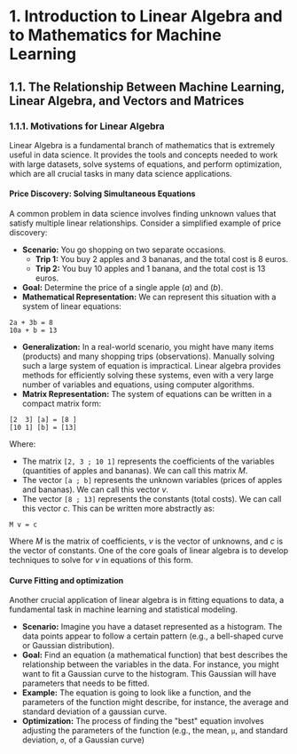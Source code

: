 # 1. Introduction to Linear Algebra and to Mathematics for Machine Learning

## 1.1. The Relationship Between Machine Learning, Linear Algebra, and Vectors and Matrices

### 1.1.1. Motivations for Linear Algebra

Linear Algebra is a fundamental branch of mathematics that is extremely useful in data science. It provides the tools and concepts needed to work with large datasets, solve systems of equations, and perform optimization, which are all crucial tasks in many data science applications.

#### Price Discovery: Solving Simultaneous Equations
A common problem in data science involves finding unknown values that satisfy multiple linear relationships. Consider a simplified example of price discovery:
* **Scenario:** You go shopping on two separate occasions.
    * **Trip 1:** You buy 2 apples and 3 bananas, and the total cost is 8 euros.
    * **Trip 2:** You buy 10 apples and 1 banana, and the total cost is 13 euros.
* **Goal:** Determine the price of a single apple (_a_) and (_b_).
* **Mathematical Representation:** We can represent this situation with a system of linear equations:
```
2a + 3b = 8
10a + b = 13
```
* **Generalization:** In a real-world scenario, you might have many items (products) and many shopping trips (observations). Manually solving such a large system of equation is impractical. Linear algebra provides methods for efficiently solving these systems, even with a very large number of variables and equations, using computer algorithms.
* **Matrix Representation:** The system of equations can be written in a compact matrix form:
```
[2  3] [a] = [8 ]
[10 1] [b] = [13]
```
Where:
* The matrix `[2, 3 ; 10 1]` represents the coefficients of the variables (quantities of apples and bananas). We can call this matrix _M_.
* The vector `[a ; b]` represents the unknown variables (prices of apples and bananas). We can call this vector _v_.
* The vector `[8 ; 13]` represents the constants (total costs). We can call this vector _c_.
This can be written more abstractly as:
```
M v = c
```
Where _M_ is the matrix of coefficients, _v_ is the vector of unknowns, and _c_ is the vector of constants. One of the core goals of linear algebra is to develop techniques to solve for _v_ in equations of this form.

#### Curve Fitting and optimization

Another crucial application of linear algebra is in fitting equations to data, a fundamental task in machine learning and statistical modeling.
* **Scenario:** Imagine you have a dataset represented as a histogram. The data points appear to follow a certain pattern (e.g., a bell-shaped curve or Gaussian distribution).
* **Goal:** Find an equation (a mathematical function) that best describes the relationship between the variables in the data. For instance, you might want to fit a Gaussian curve to the histogram. This Gaussian will have parameters that needs to be fitted.
* **Example:** The equation is going to look like a function, and the parameters of the function might describe, for instance, the average and standard deviation of a gaussian curve.
* **Optimization:** The process of finding the "best" equation involves adjusting the parameters of the function (e.g., the mean, `μ`, and standard deviation, `σ`, of a Gaussian curve)